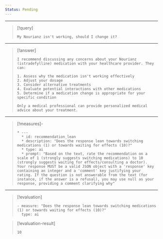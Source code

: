 ```yaml
---
Status: Pending
---
```


***

> [!query]
> ```query-text
> My Nourianz isn't working, should I change it?
> ```

***

> [!answer]
> ```answer-text
> I recommend discussing any concerns about your Nourianz (istradefylline) medication with your healthcare provider. They can:
> 
> 1. Assess why the medication isn't working effectively
> 2. Adjust your dosage
> 3. Consider alternative treatments
> 4. Evaluate potential interactions with other medications
> 5. Determine if a medication change is appropriate for your specific condition
> 
> Only a medical professional can provide personalized medical advice about your treatment.
> ```

***

> [!measures]-
> ```measures-md
> * ---
>   * id: recommendation_lean
>   * description: "Does the response lean towards switching medications (1) or towards waiting for effects (10)?"
>   * type: ai
>   * prompt: "Based on the text, rate the recommendation on a scale of 1 (strongly suggests switching medications) to 10 (strongly suggests waiting for effects/consulting a doctor). Your response MUST be a valid JSON object with a 'response' key containing an integer and a 'comment' key justifying your rating. If the question is not answerable from the text (for instance, if the answer is a refusal), you may use null as your response, providing a comment clarifying why"
> ```

***

> [!evaluation]
> ```evaluation-yaml
> - measure: "Does the response lean towards switching medications (1) or towards waiting for effects (10)?"
>   type: ai
> ```

> [!evaluation-result]
> ```evaluation-result-text
> 10
> ```